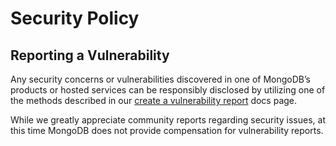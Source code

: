 # Security Policy

## Reporting a Vulnerability

Any security concerns or vulnerabilities discovered in one of MongoDB’s products or hosted services can be responsibly disclosed by utilizing one of the methods described in our [create a vulnerability report](https://docs.mongodb.com/manual/tutorial/create-a-vulnerability-report/) docs page.

While we greatly appreciate community reports regarding security issues, at this time MongoDB does not provide compensation for vulnerability reports.
